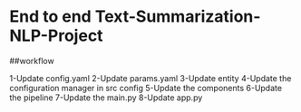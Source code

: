 # End to end Text-Summarization-NLP-Project

##workflow

1-Update config.yaml
2-Update params.yaml
3-Update entity
4-Update the configuration manager in src config
5-Update the components
6-Update the pipeline 
7-Update the main.py
8-Update  app.py

